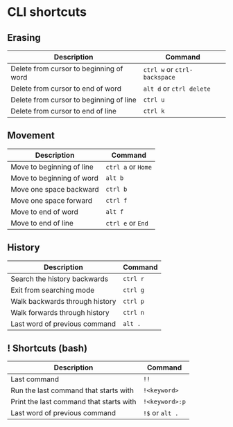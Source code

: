 # CLI shortcuts

## Erasing

| Description 				| Command 				|
|---------------------------------------|---------------------------------------|
| Delete from cursor to beginning of word | `ctrl w` or `ctrl-backspace`		|
| Delete from cursor to end of word	      | `alt d` or `ctrl delete`				|
| Delete from cursor to beginning of line	| `ctrl u`				|
| Delete from cursor to end of line	| `ctrl k`		|


## Movement

| Description 				| Command 				|
|---------------------------------------|---------------------------------------|
| Move to beginning of line             | `ctrl a`	or `Home`	|
| Move to beginning of word	        | `alt b`				|
| Move one space backward		| `ctrl b`				|
| Move one space forward	        | `ctrl f`		|
| Move to end of word		        | `alt f`		|
| Move to end of line                   | `ctrl e` or `End` |


## History


| Description 				| Command 				|
|---------------------------------------|---------------------------------------|
| Search the history backwards            | `ctrl r`	|
| Exit from searching mode            | `ctrl g`	|
| Walk backwards through history      | `ctrl p`  |
| Walk forwards through history       | `ctrl n`  |
| Last word of previous command       | `alt .`   |


## ! Shortcuts (bash)

| Description 				| Command 				|
|---------------------------------------|---------------------------------------|
| Last command            | `!!`	|
| Run the last command that starts with <keyword> | `!<keyword>`|
| Print the last command that starts with <keyword> | `!<keyword>:p`|
| Last word of previous command | `!$` or `alt .` |
